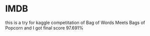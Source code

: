 # IMDB
this is a try for kaggle competitation of Bag of Words Meets Bags of Popcorn
and I got final score 97.691%
